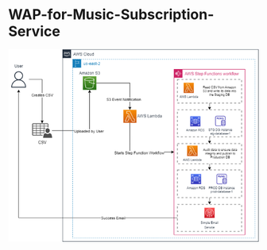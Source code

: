 # WAP-for-Music-Subscription-Service

![WAP AWS Ecosystem](https://github.com/rahul494/WAP-for-Music-Subscription-Service/blob/main/WAP%20AWS%20Ecosystem.png)
